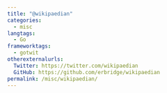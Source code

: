 ```yaml
---
title: "@wikipaedian"
categories:
  - misc
langtags:
  - Go
frameworktags:
  - gotwit
otherexternalurls:
  Twitter: https://twitter.com/wikipaedian
  GitHub: https://github.com/erbridge/wikipaedian
permalink: /misc/wikipaedian/
---
```

